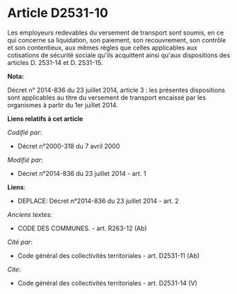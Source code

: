 # Article D2531-10

Les employeurs redevables du versement de transport sont soumis, en ce qui concerne sa liquidation, son paiement, son
recouvrement, son contrôle et son contentieux, aux mêmes règles que celles applicables aux cotisations de sécurité sociale
qu'ils acquittent ainsi qu'aux dispositions des articles D. 2531-14 et D. 2531-15.

**Nota:**

Décret n° 2014-836 du 23 juillet 2014, article 3 : les présentes dispositions sont applicables au titre du versement de
transport encaissé par les organismes à partir du 1er juillet 2014.

**Liens relatifs à cet article**

_Codifié par_:

  - Décret n°2000-318 du 7 avril 2000

_Modifié par_:

  - Décret n°2014-836 du 23 juillet 2014 - art. 1

**Liens**:

  - DEPLACE: Décret n°2014-836 du 23 juillet 2014 - art. 2

_Anciens textes_:

  - CODE DES COMMUNES. - art. R263-12 (Ab)

_Cité par_:

  - Code général des collectivités territoriales - art. D2531-11 (Ab)

_Cite_:

  - Code général des collectivités territoriales - art. D2531-14 (V)
